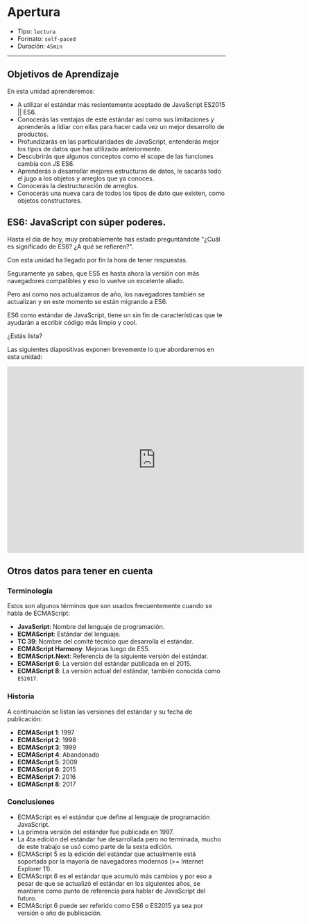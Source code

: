 # Apertura

- Tipo: `lectura`
- Formato: `self-paced`
- Duración: `45min`

***

## Objetivos de Aprendizaje

En esta unidad aprenderemos:

- A utilizar el estándar más recientemente aceptado de JavaScript
  ES2015 || ES6.
- Conocerás las ventajas de este estándar así como sus limitaciones y
  aprenderás a lidiar con ellas para hacer cada vez un mejor desarrollo
  de productos.
- Profundizarás en las particularidades de JavaScript, entenderás mejor
  los tipos de datos que has utilizado anteriormente.
- Descubrirás que algunos conceptos como el scope de las funciones cambia
  con JS ES6.
- Aprenderás a desarrollar mejores estructuras de datos, le sacarás todo el
  jugo a los objetos y arreglos que ya conoces.
- Conocerás la destructuración de arreglos.
- Conocerás una nueva cara de todos los tipos de dato que existen,
  como objetos constructores.

## ES6: JavaScript con súper poderes.

Hasta el día de hoy, muy probablemente has estado preguntándote
"¿Cuál es significado de ES6? ¿A qué se refieren?".

Con esta unidad ha llegado por fin la hora de tener respuestas.

Seguramente ya sabes, que ES5 es hasta ahora la versión con más
navegadores compatibles y eso lo vuelve un excelente aliado.

Pero así como nos actualizamos de año, los navegadores también se actualizan y
en este momento se están migrando a ES6.

ES6 como estándar de JavaScript, tiene un sin fin de características
que te ayudarán a escribir código más limpio y cool.

¿Estás lista?

Las siguientes diapositivas exponen brevemente lo que abordaremos en esta
unidad:

<iframe src="https://goo.gl/DNc73K" frameborder="0" width="684" height="430"
allowfullscreen="true" mozallowfullscreen="true" webkitallowfullscreen="true">
</iframe>

## Otros datos para tener en cuenta

### Terminología

Estos son algunos términos que son usados frecuentemente cuando se habla de
ECMAScript:

- **JavaScript**: Nombre del lenguaje de programación.
- **ECMAScript**: Estándar del lenguaje.
- **TC 39**: Nombre del comité técnico que desarrolla el estándar.
- **ECMAScript Harmony**: Mejoras luego de ES5.
- **ECMAScript.Next**: Referencia de la siguiente versión del estándar.
- **ECMAScript 6**: La versión del estándar publicada en el 2015.
- **ECMAScript 8**: La versión actual del estándar, también conocida como
  `ES2017`.

### Historia

A continuación se listan las versiones del estándar y su fecha de publicación:

- **ECMAScript 1**: 1997
- **ECMAScript 2**: 1998
- **ECMAScript 3**: 1999
- **ECMAScript 4**: Abandonado
- **ECMAScript 5**: 2009
- **ECMAScript 6**: 2015
- **ECMAScript 7**: 2016
- **ECMAScript 8**: 2017

### Conclusiones

- ECMAScript es el estándar que define al lenguaje de programación JavaScript.
- La primera versión del estándar fue publicada en 1997.
- La 4ta edición del estándar fue desarrollada pero no terminada, mucho de este
  trabajo se usó como parte de la sexta edición.
- ECMAScript 5 es la edición del estándar que actualmente está soportada por la
  mayoría de navegadores modernos (>= Internet Explorer 11).
- ECMAScript 6 es el estándar que acumuló más cambios y por eso a pesar de que
  se actualizó el estándar en los siguientes años, se mantiene como punto de
  referencia para hablar de JavaScript del futuro.
- ECMAScript 6 puede ser referido como ES6 o ES2015 ya sea por versión o año de
  publicación.
